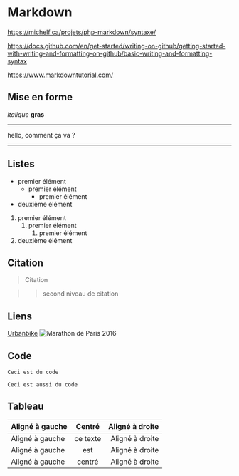 
# Markdown
https://michelf.ca/projets/php-markdown/syntaxe/

https://docs.github.com/en/get-started/writing-on-github/getting-started-with-writing-and-formatting-on-github/basic-writing-and-formatting-syntax

https://www.markdowntutorial.com/

## Mise en forme
*italique*
**gras**

--- 

hello,
comment ça va ?

---



## Listes
- premier élément
	- premier élément
		- premier élément
- deuxième élément
1. premier élément
	1. premier élément
		1. premier élément
2. deuxième élément

## Citation
> Citation

>> second niveau de citation

## Liens
[Urbanbike](https://urbanbike.com)
![Marathon de Paris 2016](https://urbanbike.com/images/uploads_2016/20160406-mk-3791.jpg "info-en-plus")

## Code
`Ceci est du code `

	Ceci est aussi du code

## Tableau

| Aligné à gauche  | Centré          | Aligné à droite |
| :--------------- |:---------------:| -----:|
| Aligné à gauche  |   ce texte        |  Aligné à droite |
| Aligné à gauche  | est             |   Aligné à droite |
| Aligné à gauche  | centré          |    Aligné à droite |

